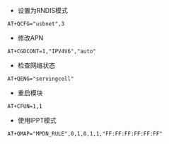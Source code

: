 
- 设置为RNDIS模式
```
AT+QCFG="usbnet",3
```

- 修改APN
```
AT+CGDCONT=1,"IPV4V6","auto"
```
- 检查网络状态
```
AT+QENG="servingcell"
```

- 重启模块
```
AT+CFUN=1,1
```

- 使用IPPT模式
```
AT+QMAP="MPDN_RULE",0,1,0,1,1,"FF:FF:FF:FF:FF:FF" 
```

